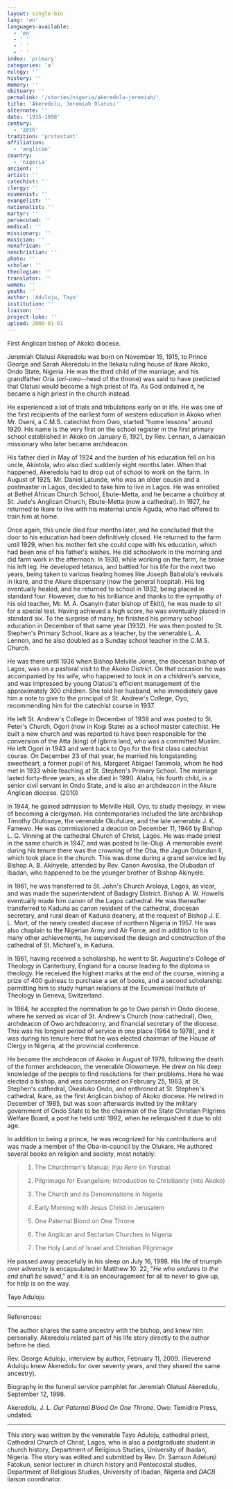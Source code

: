 ```yaml
---
layout: single-bio
lang: 'en'
languages-available:
  - 'en'
  - ' '
  - ' '
  - ' '
index: 'primary'
categories: 'a'
eulogy: ''
history: ''
memory: ''
obituary: ''
permalink: '/stories/nigeria/akeredolu-jeremiah/'
title: 'Akeredolu, Jeremiah Olatusi'
alternate: ''
date: '1915-1998'
century:
  - '20th'
tradition: 'protestant'
affiliation:
  - 'anglican'
country:
  - 'nigeria'
ancient: ''
artist: ''
catechist: ''
clergy: ''
ecumenist: ''
evangelist: ''
nationalist: ''
martyr: ''
persecuted: ''
medical: ''
missionary: ''
musician: ''
nonafrican: ''
nonchristian: ''
photo: ''
scholar: ''
theologian: ''
translator: ''
women: ''
youth: ''
author: 'Aduloju, Tayo'
institution: ''
liaison: ''
project-luke: ''
upload: 2000-01-01
---
```



First Anglican bishop of Akoko diocese.

Jeremiah Olatusi Akeredolu was born on November 15, 1915, to Prince George and Sarah Akeredolu in the Ilekalu ruling house of Ikare Akoko, Ondo State, Nigeria.  He was the third child of the marriage, and his grandfather Oria (*ori-owa*--head of the throne) was said to have predicted that Olatusi would become a high priest of Ifa.  As God ordained it, he became a high priest in the church instead.

He experienced a lot of trials and tribulations early on in life. He was one of the first recipients of the earliest form of western education in Akoko when Mr. Oseni, a C.M.S. catechist from Owo, started "home lessons" around 1920. His name is the very first on the school register in the first primary school established in Akoko on January 6, 1921, by Rev. Lennan, a Jamaican missionary who later became archdeacon.

His father died in May of 1924 and the burden of his education fell on his uncle, Akintola, who also died suddenly eight months later. When that happened, Akeredolu had to drop out of school to work on the farm. In August of 1925, Mr. Daniel Latunde, who was an older cousin and a postmaster in Lagos, decided to take him to live in Lagos. He was enrolled at Bethel African Church School, Ebute-Metta, and he became a choirboy at St. Jude's Anglican Church, Ebute-Metta (now a cathedral). In 1927, he returned to Ikare to live with his maternal uncle Aguda, who had offered to train him at home.

Once again, this uncle died four months later, and he concluded that the door to his education had been definitively closed. He returned to the farm until 1929, when his mother felt she could cope with his education, which had been one of his father's wishes. He did schoolwork in the morning and did farm work in the afternoon. In 1930, while working on the farm, he broke his left leg. He developed tetanus, and battled for his life for the next two years, being taken to various healing homes like Joseph Babalola's revivals in Ikare, and the Akure dispensary (now the general hospital). His leg eventually healed, and he returned to school in 1932, being placed in standard four. However, due to his brilliance and thanks to the sympathy of his old teacher, Mr. M. A. Osanyin (later bishop of Ekiti), he was made to sit for a special test. Having achieved a high score, he was eventually placed in standard six.  To the surprise of many, he finished his primary school education in December of that same year (1932). He was then posted to St. Stephen's Primary School, Ikare as a teacher, by the venerable L. A. Lennon, and he also doubled as a Sunday school teacher in the C.M.S. Church.

He was there until 1936 when Bishop Melville Jones, the diocesan bishop of Lagos, was on a pastoral visit to the Akoko District. On that occasion he was accompanied by his wife, who happened to look in on a children's service, and was impressed by young Olatusi's efficient management of the approximately 300 children. She told her husband, who immediately gave him a note to give to the principal of St. Andrew's College, Oyo, recommending him for the catechist course in 1937.

He left St. Andrew's College in December of 1938 and was posted to St. Peter's Church, Ogori (now in Kogi State) as a school master catechist. He built a new church and was reported to have been responsible for the conversion of the Atta (king) of Igbirra land, who was a committed Muslim. He left Ogori in 1943 and went back to Oyo for the first class catechist course. On December 23 of that year, he married his longstanding sweetheart, a former pupil of his, Margaret Abigael Tanimola, whom he had met in 1933 while teaching at St. Stephen's Primary School. The marriage lasted forty-three years, as she died in 1990. Alaba, his fourth child, is a senior civil servant in Ondo State, and is also an archdeacon in the Akure Anglican diocese. (2010)

In 1944, he gained admission to Melville Hall, Oyo, to study theology, in view of becoming a clergyman. His contemporaries included the late archbishop Timothy Olufosoye, the venerable Okufulure, and the late venerable J. K. Famewo.  He was commissioned a deacon on December 11, 1946 by Bishop L. G. Vinning at the cathedral Church of Christ, Lagos.  He was made priest in the same church in 1947, and was posted to Ile-Oluji. A memorable event during his tenure there was the crowning of the Oba, the Jagun Odundun II, which took place in the church. This was done during a grand service led by Bishop A. B. Akinyele, attended by Rev. Canon Awosika, the Olubadan of Ibadan, who happened to be the younger brother of Bishop Akinyele.

In 1961, he was transferred to St. John's Church Aroloya, Lagos, as vicar, and was made the superintendent of Badagry District. Bishop A. W. Howells eventually made him canon of the Lagos cathedral.  He was thereafter transferred to Kaduna as canon resident of the cathedral, diocesan secretary, and rural dean of Kaduna deanery, at the request of Bishop J. E. L. Mort, of the newly created diocese of northern Nigeria in 1957. He was also chaplain to the Nigerian Army and Air Force, and in addition to his many other achievements, he supervised the design and construction of the cathedral of St. Michael's, in Kaduna.

In 1961, having received a scholarship, he went to St. Augustine's College of Theology in Canterbury, England for a course leading to the diploma in theology. He received the highest marks at the end of the course, winning a prize of 400 guineas to purchase a set of books, and a second scholarship permitting him to study human relations at the Ecumenical Institute of Theology in Geneva, Switzerland.

In 1964, he accepted the nomination to go to Owo parish in Ondo diocese, where he served as vicar of St. Andrew's Church (now cathedral), Owo, archdeacon of Owo archdeaconry, and financial secretary of the diocese. This was his longest period of service in one place (1964 to 1978), and it was during his tenure here that he was elected chairman of the House of Clergy in Nigeria, at the provincial conference.

He became the archdeacon of Akoko in August of 1978, following the death of the former archdeacon, the venerable Olowomeye.  He drew on his deep knowledge of the people to find resolutions for their problems. Here he was elected a bishop, and was consecrated on February 25, 1983, at St. Stephen's cathedral, Okealuko Ondo, and enthroned at St. Stephen's cathedral, Ikare, as the first Anglican bishop of Akoko diocese. He retired in December of 1985, but was soon afterwards invited by the military government of Ondo State to be the chairman of the State Christian Pilgrims Welfare Board, a post he held until 1992, when he relinquished it due to old age.

In addition to being a prince, he was recognized for his contributions and was made a member of the Oba-in-council by the Olukare. He authored several books on religion and society, most notably:

> 1. The Churchman's Manual; *Iriju Rere* (in Yoruba)
> 
> 2. Pilgrimage for Evangelism; Introduction to Christianity (into Akoko)
> 
> 3. The Church and its Denominations in Nigeria
> 
> 4. Early Morning with Jesus Christ in Jerusalem
> 
> 5. One Paternal Blood on One Throne
> 
> 6. The Anglican and Sectarian Churches in Nigeria
> 
> 7. The Holy Land of Israel and Christian Pilgrimage

He passed away peacefully in his sleep on July 16, 1998.  His life of triumph over adversity is encapsulated in Matthew 10: 22, "*He who endures to the end shall be saved*," and it is an encouragement for all to never to give up, for help is on the way.

Tayo Aduloju

---

References:

The author shares the same ancestry with the bishop, and knew him personally. Akeredolu related part of his life story directly to the author before he died.

Rev. George Aduloju, interview by author, February 11, 2009. (Reverend Aduloju knew Akeredolu for over seventy years, and they shared the same ancestry).

Biography in the funeral service pamphlet for Jeremiah Olatusi Akeredolu, September 12, 1998.

Akeredolu, J. L. *Our Paternal Blood On One Throne*. Owo: Temidire Press, undated.

---

This story was written by the venerable Tayo Aduloju, cathedral priest, Cathedral Church of Christ, Lagos, who is also a postgraduate student in church history, Department of Religious Studies, University of Ibadan, Nigeria. The story was edited and submitted by Rev. Dr. Samson Adetunji Fatokun, senior lecturer in church history and Pentecostal studies, Department of Religious Studies, University of Ibadan, Nigeria and *DACB* liaison coordinator.